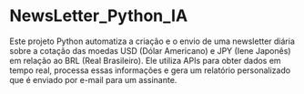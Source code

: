 # NewsLetter_Python_IA
Este projeto Python automatiza a criação e o envio de uma newsletter diária sobre a cotação das moedas USD (Dólar Americano) e JPY (Iene Japonês) em relação ao BRL (Real Brasileiro). Ele utiliza APIs para obter dados em tempo real, processa essas informações e gera um relatório personalizado que é enviado por e-mail para um assinante.
